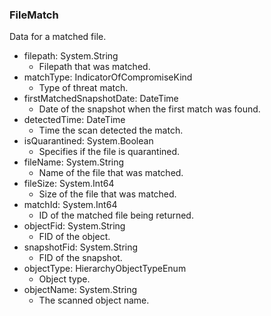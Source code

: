 ### FileMatch
Data for a matched file.

- filepath: System.String
  - Filepath that was matched.
- matchType: IndicatorOfCompromiseKind
  - Type of threat match.
- firstMatchedSnapshotDate: DateTime
  - Date of the snapshot when the first match was found.
- detectedTime: DateTime
  - Time the scan detected the match.
- isQuarantined: System.Boolean
  - Specifies if the file is quarantined.
- fileName: System.String
  - Name of the file that was matched.
- fileSize: System.Int64
  - Size of the file that was matched.
- matchId: System.Int64
  - ID of the matched file being returned.
- objectFid: System.String
  - FID of the object.
- snapshotFid: System.String
  - FID of the snapshot.
- objectType: HierarchyObjectTypeEnum
  - Object type.
- objectName: System.String
  - The scanned object name.
